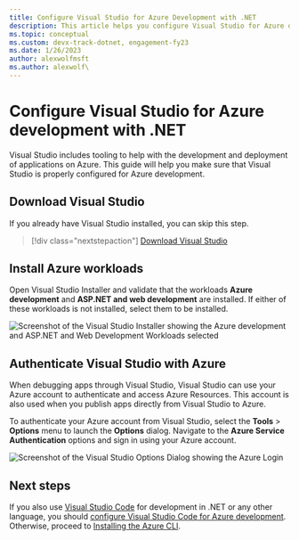 ```yaml
---
title: Configure Visual Studio for Azure Development with .NET
description: This article helps you configure Visual Studio for Azure development including getting the right workloads installed and connecting Visual Studio to your Azure account.
ms.topic: conceptual
ms.custom: devx-track-dotnet, engagement-fy23
ms.date: 1/26/2023
author: alexwolfmsft
ms.author: alexwolf\
---
```

# Configure Visual Studio for Azure development with .NET

Visual Studio includes tooling to help with the development and deployment of applications on Azure. This guide will help you make sure that Visual Studio is properly configured for Azure development.

## Download Visual Studio

If you already have Visual Studio installed, you can skip this step.

> [!div class="nextstepaction"]
> [Download Visual Studio](https://www.visualstudio.com/downloads/)

## Install Azure workloads

Open Visual Studio Installer and validate that the workloads **Azure development** and **ASP.NET and web development** are installed.  If either of these workloads is not installed, select them to be installed.

![Screenshot of the Visual Studio Installer showing the Azure development and ASP.NET and Web Development Workloads selected](./media/visual-studio-installer-azure-development.png)

## Authenticate Visual Studio with Azure

When debugging apps through Visual Studio, Visual Studio can use your Azure account to authenticate and access Azure Resources.  This account is also used when you publish apps directly from Visual Studio to Azure.

To authenticate your Azure account from Visual Studio, select the **Tools** > **Options** menu to launch the **Options** dialog. Navigate to the **Azure Service Authentication** options and sign in using your Azure account.

![Screenshot of the Visual Studio Options Dialog showing the Azure Login](./media/visual-studio-azure-login-dialog.png)

## Next steps

If you also use [Visual Studio Code](https://code.visualstudio.com/) for development in .NET or any other language, you should [configure Visual Studio Code for Azure development](./configure-vs-code.md). Otherwise, proceed to [Installing the Azure CLI](./install-azure-cli.md).
